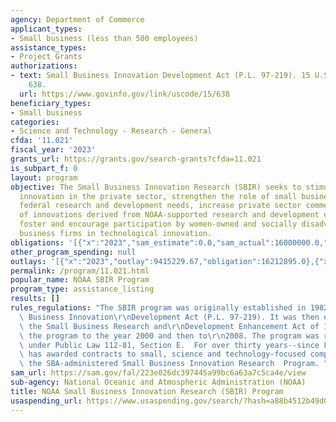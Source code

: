 ```yaml
---
agency: Department of Commerce
applicant_types:
- Small business (less than 500 employees)
assistance_types:
- Project Grants
authorizations:
- text: Small Business Innovation Development Act (P.L. 97-219). 15 U.S.C. &sect;
    638.
  url: https://www.govinfo.gov/link/uscode/15/638
beneficiary_types:
- Small business
categories:
- Science and Technology - Research - General
cfda: '11.021'
fiscal_year: '2023'
grants_url: https://grants.gov/search-grants?cfda=11.021
is_subpart_f: 0
layout: program
objective: The Small Business Innovation Research (SBIR) seeks to stimulate technological
  innovation in the private sector, strengthen the role of small businesses in meeting
  federal research and development needs, increase private sector commercialization
  of innovations derived from NOAA-supported research and development efforts, and
  foster and encourage participation by women-owned and socially disadvantaged small
  business firms in technological innovation.
obligations: '[{"x":"2023","sam_estimate":0.0,"sam_actual":16000000.0,"usa_spending_actual":15973799.97},{"x":"2024","sam_estimate":0.0,"sam_actual":16300000.0,"usa_spending_actual":16339443.0},{"x":"2025","sam_estimate":0.0,"sam_actual":17930000.0,"usa_spending_actual":0.0}]'
other_program_spending: null
outlays: '[{"x":"2023","outlay":9415229.67,"obligation":16212895.0},{"x":"2024","outlay":2976514.82,"obligation":16339443.0},{"x":"2025","outlay":0.0,"obligation":0.0}]'
permalink: /program/11.021.html
popular_name: NOAA SBIR Program
program_type: assistance_listing
results: []
rules_regulations: "The SBIR program was originally established in 1982 by the Small\
  \ Business Innovation\r\nDevelopment Act (P.L. 97-219). It was then expanded by\
  \ the Small Business Research and\r\nDevelopment Enhancement Act of 1992, extending\
  \ the program to the year 2000 and then to\r\n2008. The program was reauthorized\
  \ under Public Law 112-81, Section E.  For over thirty years--since FY 1985--NOAA\
  \ has awarded contracts to small, science and technology-focused companies under\
  \ the SBA-administered Small Business Innovation Research  Program. "
sam_url: https://sam.gov/fal/223e026dc397445a99bc6a63a7c5ca4e/view
sub-agency: National Oceanic and Atmospheric Administration (NOAA)
title: NOAA Small Business Innovation Research (SBIR) Program
usaspending_url: https://www.usaspending.gov/search/?hash=a88b4512b49d08f3a568353b3f17d8b5
---
```

